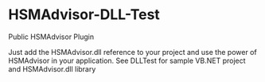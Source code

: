 # HSMAdvisor-DLL-Test
Public HSMAdvisor Plugin

Just add the HSMAdvisor.dll reference to your project and use the power of HSMAdvisor in your application.
See DLLTest for sample VB.NET project and HSMAdvisor.dll library
